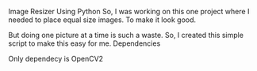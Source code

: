 Image Resizer Using Python
So, I was working on this one project where I needed to place equal size images. To make it look good.

But doing one picture at a time is such a waste. So, I created this simple script to make this easy for me.
Dependencies

Only dependecy is OpenCV2
